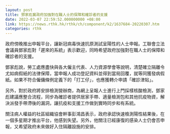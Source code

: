 ```yaml
---
layout: post
title: 鄧家彪冀政府加強對在職人士的保障和確診者的支援
date: 2022-03-07 22:59:52.000000000 +08:00
link: https://news.rthk.hk/rthk/ch/component/k2/1637684-20220307.htm
categories: rthk
---
```


政府傍晚推出申報平台，讓新冠病毒快速抗原測試呈陽性的人士申報。工聯會立法會議員鄧家彪對「遲來的系統」表示歡迎，同時希望政府加強對在職人士的保障和確診者的支援。

鄧家彪說，勞工處應盡快與各大僱主代表、人力資源學會等說明，清楚確立隔離令尤如病假紙的法律保障，當申報人成功登記資料並得到當局回覆，就等同獲發病假紙。如果不符合僱傭條例定義下的「打工仔」，也應獲轉介申請「確診津貼」。

另外，對於政府將安排檢測營辦商，為網上呈報人士進行上門採樣核酸檢測，鄧家彪建議應整合流程，同步為確診者提供居家手帶、適量檢測包和其他抗疫物資，解決派發手帶滯後的漏洞，讓抗疫和支援工作做到實時同步和有系統。

關注病人權益的社區組織協會幹事彭鴻昌表示，政府承認快速檢測陽性結果後，在一個多星期才推出平台，他感到失望。另外，他關注已經康復的感染人士仍會否申報，又希望政府未來做好入住隔離設施的安排。

